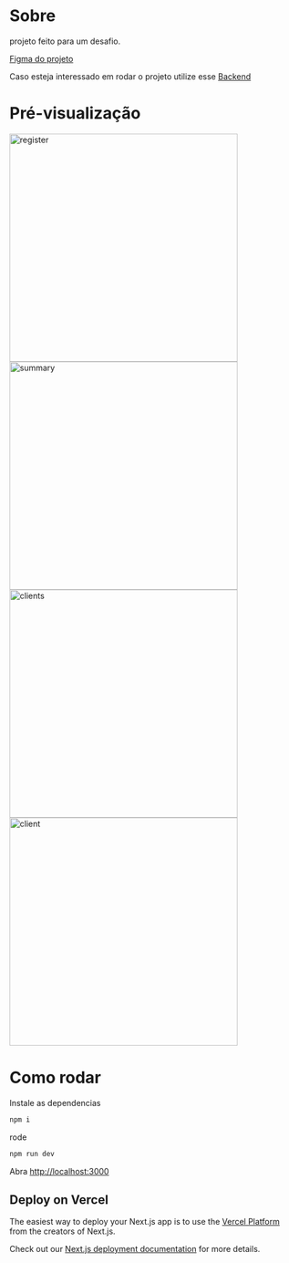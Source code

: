 # Sobre

projeto feito para um desafio.

[Figma do projeto](https://www.figma.com/design/2EOg4LaQUueAGIcvJKRNuF/M05-SPRINT-03-(Copy)?node-id=410-47347&node-type=canvas&t=ZTA1CjbfrWeJ2tbk-0)

Caso esteja interessado em rodar o projeto utilize esse [Backend](https://github.com/cubos-academy/desafio-front-modulo4-next-parteBack-v3-resolucao)

# Pré-visualização

<img src="https://github.com/user-attachments/assets/f913ee14-c9f3-4175-add7-dbfee1959fb9" width="400" alt="register" />
<img src="https://github.com/user-attachments/assets/f7886b28-0523-4d1e-9817-79d3119fb843" width="400" alt="summary" />
<img src="https://github.com/user-attachments/assets/d745b859-d1f3-4474-a3c4-b124c230fa7c" width="400" alt="clients" />
<img src="https://github.com/user-attachments/assets/283b06b6-904a-4329-ac51-8d1d08e7e312" width="400" alt="client" />

# Como rodar

Instale as dependencias

```bash
npm i
```

rode

```bash
npm run dev
```

Abra [http://localhost:3000](http://localhost:3000) 


## Deploy on Vercel

The easiest way to deploy your Next.js app is to use the [Vercel Platform](https://vercel.com/new?utm_medium=default-template&filter=next.js&utm_source=create-next-app&utm_campaign=create-next-app-readme) from the creators of Next.js.

Check out our [Next.js deployment documentation](https://nextjs.org/docs/app/building-your-application/deploying) for more details.
